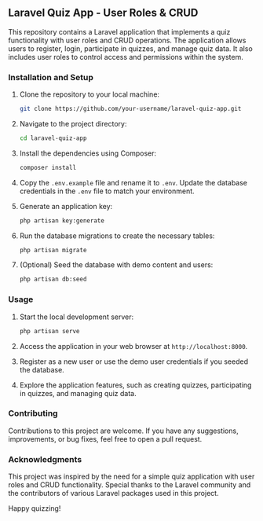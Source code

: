 ## Laravel Quiz App - User Roles & CRUD

This repository contains a Laravel application that implements a quiz functionality with user roles and CRUD operations. The application allows users to register, login, participate in quizzes, and manage quiz data. It also includes user roles to control access and permissions within the system.

### Installation and Setup

1. Clone the repository to your local machine:
   ```bash
   git clone https://github.com/your-username/laravel-quiz-app.git
   ```

2. Navigate to the project directory:
   ```bash
   cd laravel-quiz-app
   ```

3. Install the dependencies using Composer:
   ```bash
   composer install
   ```

4. Copy the `.env.example` file and rename it to `.env`. Update the database credentials in the `.env` file to match your environment.

5. Generate an application key:
   ```bash
   php artisan key:generate
   ```

6. Run the database migrations to create the necessary tables:
   ```bash
   php artisan migrate
   ```

7. (Optional) Seed the database with demo content and users:
   ```bash
   php artisan db:seed
   ```

### Usage

1. Start the local development server:
   ```bash
   php artisan serve
   ```

2. Access the application in your web browser at `http://localhost:8000`.

3. Register as a new user or use the demo user credentials if you seeded the database.

4. Explore the application features, such as creating quizzes, participating in quizzes, and managing quiz data.


### Contributing

Contributions to this project are welcome. If you have any suggestions, improvements, or bug fixes, feel free to open a pull request.

### Acknowledgments

This project was inspired by the need for a simple quiz application with user roles and CRUD functionality. Special thanks to the Laravel community and the contributors of various Laravel packages used in this project.

Happy quizzing!